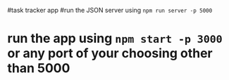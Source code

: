 #task tracker app
#run the JSON server using ` npm run server -p 5000 `
# run the app using ` npm start -p 3000 ` or any port of your choosing other than 5000
